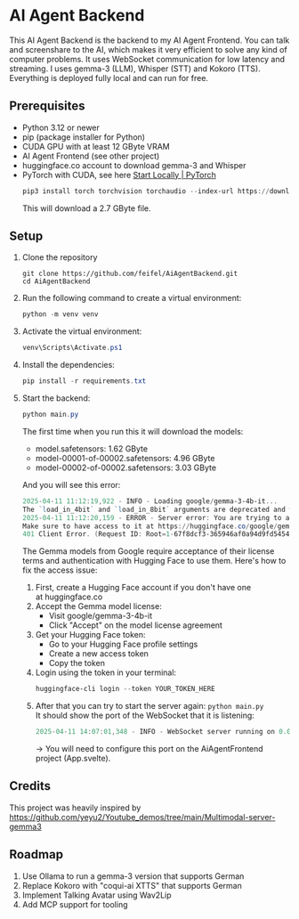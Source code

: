 # AI Agent Backend

This AI Agent Backend is the backend to my AI Agent Frontend. You can talk and screenshare to the AI, which makes it very efficient to solve any kind of computer problems. It uses WebSocket communication for low latency and streaming. I uses gemma-3 (LLM), Whisper (STT) and Kokoro (TTS). Everything is deployed fully local and can run for free.

## Prerequisites
- Python 3.12 or newer
- pip (package installer for Python)
- CUDA GPU with at least 12 GByte VRAM
- AI Agent Frontend (see other project)
- huggingface.co account to download gemma-3 and Whisper
- PyTorch with CUDA, see here [Start Locally | PyTorch](https://pytorch.org/get-started/locally/)
    ```powershell
    pip3 install torch torchvision torchaudio --index-url https://download.pytorch.org/whl/cu118
    ```
    This will download a 2.7 GByte file.

## Setup
1. Clone the repository    
    ```
    git clone https://github.com/feifel/AiAgentBackend.git
    cd AiAgentBackend
    ```    
3. Run the following command to create a virtual environment:     
    ```powershell
    python -m venv venv
    ```    
4. Activate the virtual environment:    
    ```csharp
    venv\Scripts\Activate.ps1
    ```    
5. Install the dependencies:     
    ```powershell
    pip install -r requirements.txt
    ```    
6. Start the backend:     
    ```powershell
    python main.py
    ```    
    The first time when you run this it will download the models:    
    - model.safetensors: 1.62 GByte
    - model-00001-of-00002.safetensors:  4.96 GByte
    - model-00002-of-00002.safetensors:  3.03 GByte
    
    And you will see this error:     
    ```powershell
    2025-04-11 11:12:19,922 - INFO - Loading google/gemma-3-4b-it...
    The `load_in_4bit` and `load_in_8bit` arguments are deprecated and will be removed in the future versions. Please, pass a `BitsAndBytesConfig` object in `quantization_config` argument instead.
    2025-04-11 11:12:20,159 - ERROR - Server error: You are trying to access a gated repo.
    Make sure to have access to it at https://huggingface.co/google/gemma-3-4b-it.
    401 Client Error. (Request ID: Root=1-67f8dcf3-365946af0a94d9fd54548d43;2937c910-c1bc-42e8-bd24-ada603908e1d)
    ```    
    The Gemma models from Google require acceptance of their license terms and authentication with Hugging Face to use them. Here's how to fix the access issue:    
    1. First, create a Hugging Face account if you don't have one at huggingface.co
    2. Accept the Gemma model license:
        - Visit google/gemma-3-4b-it
        - Click "Accept" on the model license agreement
    3. Get your Hugging Face token:
        - Go to your Hugging Face profile settings
        - Create a new access token
        - Copy the token
    4. Login using the token in your terminal:         
        ```powershell
        huggingface-cli login --token YOUR_TOKEN_HERE
        ```        
    5. After that you can try to start the server again: `python main.py`        
        It should show the port of the WebSocket that it is listening:         
        ```powershell
        2025-04-11 14:07:01,348 - INFO - WebSocket server running on 0.0.0.0:9073
        ```        
        → You will need to configure this port on the AiAgentFrontend project (App.svelte).

## Credits
This project was heavily inspired by https://github.com/yeyu2/Youtube_demos/tree/main/Multimodal-server-gemma3

## Roadmap
1. Use Ollama to run a gemma-3 version that supports German
2. Replace Kokoro with "coqui-ai XTTS" that supports German
3. Implement Talking Avatar using Wav2Lip
4. Add MCP support for tooling